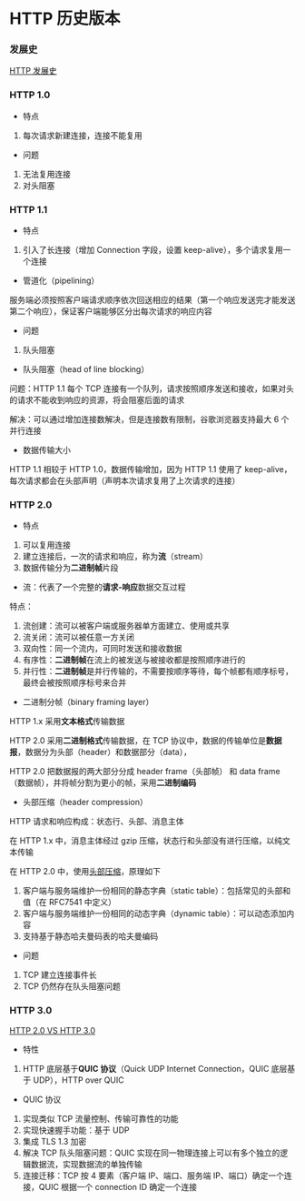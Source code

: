 # HTTP 历史版本


### 发展史

[HTTP 发展史](HTTP发展史.png)


### HTTP 1.0

* 特点

1. 每次请求新建连接，连接不能复用


* 问题

1. 无法复用连接
2. 对头阻塞


### HTTP 1.1

* 特点

1. 引入了长连接（增加 Connection 字段，设置 keep-alive），多个请求复用一个连接


* 管道化（pipelining）

服务端必须按照客户端请求顺序依次回送相应的结果（第一个响应发送完才能发送第二个响应），保证客户端能够区分出每次请求的响应内容


* 问题

1. 队头阻塞


* 队头阻塞（head of line blocking）

问题：HTTP 1.1 每个 TCP 连接有一个队列，请求按照顺序发送和接收，如果对头的请求不能收到响应的资源，将会阻塞后面的请求

解决：可以通过增加连接数解决，但是连接数有限制，谷歌浏览器支持最大 6 个并行连接


* 数据传输大小

HTTP 1.1 相较于 HTTP 1.0，数据传输增加，因为 HTTP 1.1 使用了 keep-alive，每次请求都会在头部声明（声明本次请求复用了上次请求的连接）


### HTTP 2.0

* 特点

1. 可以复用连接
2. 建立连接后，一次的请求和响应，称为**流**（stream）
3. 数据传输分为**二进制帧**片段


* 流：代表了一个完整的**请求-响应**数据交互过程

特点：

1. 流创建：流可以被客户端或服务器单方面建立、使用或共享
2. 流关闭：流可以被任意一方关闭
3. 双向性：同一个流内，可同时发送和接收数据
4. 有序性：**二进制帧**在流上的被发送与被接收都是按照顺序进行的
5. 并行性：**二进制帧**是并行传输的，不需要按顺序等待，每个帧都有顺序标号，最终会被按照顺序标号来合并


* 二进制分帧（binary framing layer）

HTTP 1.x 采用**文本格式**传输数据

HTTP 2.0 采用**二进制格式**传输数据，在 TCP 协议中，数据的传输单位是**数据报**，数据分为头部（header）和数据部分（data），

HTTP 2.0 把数据报的两大部分分成 header frame（头部帧） 和 data frame（数据帧），并将帧分割为更小的帧，采用**二进制编码**


* 头部压缩（header compression）

HTTP 请求和响应构成：状态行、头部、消息主体

在 HTTP 1.x 中，消息主体经过 gzip 压缩，状态行和头部没有进行压缩，以纯文本传输

在 HTTP 2.0 中，使用[头部压缩](头部压缩.png)，原理如下

1. 客户端与服务端维护一份相同的静态字典（static table）：包括常见的头部和值（在 RFC7541 中定义）
2. 客户端与服务端维护一份相同的动态字典（dynamic table）：可以动态添加内容
3. 支持基于静态哈夫曼码表的哈夫曼编码


* 问题

1. TCP 建立连接事件长
2. TCP 仍然存在队头阻塞问题


### HTTP 3.0

[HTTP 2.0 VS HTTP 3.0](HTTP%202.0%20VS%20HTTP%203.0.png)

* 特性

1. HTTP 底层基于**QUIC 协议**（Quick UDP Internet Connection，QUIC 底层基于 UDP），HTTP over QUIC


* QUIC 协议

1. 实现类似 TCP 流量控制、传输可靠性的功能
2. 实现快速握手功能：基于 UDP
3. 集成 TLS 1.3 加密
4. 解决 TCP 队头阻塞问题：QUIC 实现在同一物理连接上可以有多个独立的逻辑数据流，实现数据流的单独传输
5. 连接迁移：TCP 按 4 要素（客户端 IP、端口、服务端 IP、端口）确定一个连接，QUIC 根据一个 connection ID 确定一个连接
